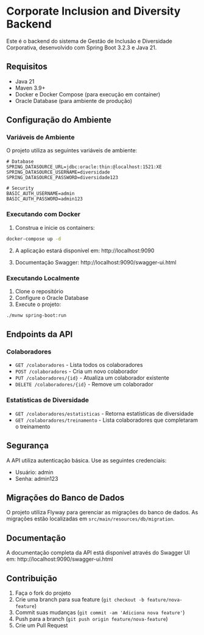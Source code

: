 # Corporate Inclusion and Diversity Backend

Este é o backend do sistema de Gestão de Inclusão e Diversidade Corporativa, desenvolvido com Spring Boot 3.2.3 e Java 21.

## Requisitos

- Java 21
- Maven 3.9+
- Docker e Docker Compose (para execução em container)
- Oracle Database (para ambiente de produção)

## Configuração do Ambiente

### Variáveis de Ambiente

O projeto utiliza as seguintes variáveis de ambiente:

```properties
# Database
SPRING_DATASOURCE_URL=jdbc:oracle:thin:@localhost:1521:XE
SPRING_DATASOURCE_USERNAME=diversidade
SPRING_DATASOURCE_PASSWORD=diversidade123

# Security
BASIC_AUTH_USERNAME=admin
BASIC_AUTH_PASSWORD=admin123
```

### Executando com Docker

1. Construa e inicie os containers:
```bash
docker-compose up -d
```

2. A aplicação estará disponível em: http://localhost:9090

3. Documentação Swagger: http://localhost:9090/swagger-ui.html

### Executando Localmente

1. Clone o repositório
2. Configure o Oracle Database
3. Execute o projeto:
```bash
./mvnw spring-boot:run
```

## Endpoints da API

### Colaboradores

- `GET /colaboradores` - Lista todos os colaboradores
- `POST /colaboradores` - Cria um novo colaborador
- `PUT /colaboradores/{id}` - Atualiza um colaborador existente
- `DELETE /colaboradores/{id}` - Remove um colaborador

### Estatísticas de Diversidade

- `GET /colaboradores/estatisticas` - Retorna estatísticas de diversidade
- `GET /colaboradores/treinamento` - Lista colaboradores que completaram o treinamento

## Segurança

A API utiliza autenticação básica. Use as seguintes credenciais:

- Usuário: admin
- Senha: admin123

## Migrações do Banco de Dados

O projeto utiliza Flyway para gerenciar as migrações do banco de dados. As migrações estão localizadas em `src/main/resources/db/migration`.

## Documentação

A documentação completa da API está disponível através do Swagger UI em:
http://localhost:9090/swagger-ui.html

## Contribuição

1. Faça o fork do projeto
2. Crie uma branch para sua feature (`git checkout -b feature/nova-feature`)
3. Commit suas mudanças (`git commit -am 'Adiciona nova feature'`)
4. Push para a branch (`git push origin feature/nova-feature`)
5. Crie um Pull Request 